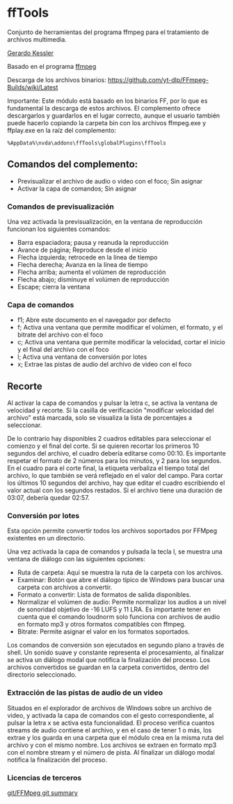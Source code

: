 # ffTools

Conjunto de herramientas del programa ffmpeg para el tratamiento de archivos multimedia.

[Gerardo Kessler](http://gera.ar/sonido/sobremi.php)  

Basado en el programa [ffmpeg](https://ffmpeg.org/)  

Descarga de los archivos binarios: <https://github.com/yt-dlp/FFmpeg-Builds/wiki/Latest>

Importante: Este módulo está basado en los binarios FF, por lo que es fundamental la descarga de estos archivos. El complemento ofrece descargarlos y guardarlos en el lugar correcto, aunque el usuario también puede hacerlo   copiando la carpeta bin con los archivos ffmpeg.exe y ffplay.exe en la raíz del complemento:

    %AppData%\nvda\addons\ffTools\globalPlugins\ffTools

## Comandos del complemento:

* Previsualizar el archivo de audio o video con el foco; Sin asignar
* Activar la capa de comandos; Sin asignar

### Comandos de previsualización

Una vez activada la previsualización, en la ventana de reproducción funcionan los siguientes comandos:

* Barra espaciadora; pausa y reanuda la reproducción
* Avance de página; Reproduce desde el inicio
* Flecha izquierda; retrocede en la línea de tiempo
* Flecha derecha; Avanza en la línea de tiempo
* Flecha arriba; aumenta el volúmen de reproducción
* Flecha abajo; disminuye el volúmen de reproducción
* Escape; cierra la ventana

### Capa de comandos

* f1; Abre este documento en el navegador por defecto
* f; Activa una ventana que permite modificar el volúmen, el formato, y el bitrate del archivo con el foco
* c; Activa una ventana que permite modificar la velocidad, cortar el inicio y el final del archivo con el foco
* l; Activa una ventana de conversión por lotes
* x; Extrae las pistas de audio del archivo de video con el foco

## Recorte

Al activar la capa de comandos y pulsar la letra c, se activa la ventana de velocidad y recorte.
Si la casilla de verificación "modificar velocidad del archivo" está marcada, solo se visualiza la lista de porcentajes a seleccionar.

De lo contrario hay disponibles 2 cuadros editables para seleccionar el comienzo y el final del corte. Si se quieren recortar los primeros 10 segundos del archivo, el cuadro debería editarse como 00:10. Es importante respetar el formato de 2 números para los minutos, y 2 para los segundos.
En el cuadro para el corte final, la etiqueta verbaliza el tiempo total del archivo, lo que también se verá reflejado en el valor del campo.
Para cortar los últimos 10 segundos del archivo, hay que editar el cuadro escribiendo el valor actual con los segundos restados. Si el archivo tiene una duración de 03:07, debería quedar 02:57.

### Conversión por lotes

Esta opción permite convertir todos los archivos soportados por FFMpeg existentes en un directorio.

Una vez activada la capa de comandos y pulsada la tecla l, se muestra una ventana de diálogo con las siguientes opciones:

* Ruta de carpeta: Aquí se muestra la ruta de la carpeta con los archivos.
* Examinar: Botón que abre el diálogo típico de Windows para buscar una carpeta con archivos a convertir.
* Formato a convertir: Lista de formatos de salida disponibles.
* Normalizar el volúmen de audio: Permite normalizar los audios a un nivel de sonoridad objetivo de -16 LUFS y 11 LRA.
Es importante tener en cuenta que el comando loudnorm solo funciona con archivos de audio en formato mp3 y otros formatos compatibles con ffmpeg.
* Bitrate: Permite asignar el valor en los formatos soportados.

Los comandos de conversión son ejecutados en segundo plano a través de shell. Un sonido suave y constante representa el procesamiento, al finalizar se activa un diálogo modal que notifica la finalización del proceso.
Los archivos convertidos se guardan en la carpeta convertidos, dentro del directorio seleccionado.

### Extracción de las pistas de audio de un video

Situados en el explorador de archivos de Windows sobre un archivo de video, y activada la capa de comandos con el gesto correspondiente, al pulsar la letra x se activa esta funcionalidad.
El proceso verifica cuantos streams de audio contiene el archivo, y en el caso de tener 1 o más, los extrae y los guarda en una carpeta que el módulo crea en la misma ruta del archivo y con el mismo nombre.
Los archivos se extraen en formato mp3 con el nombre stream y el número de pista. Al finalizar un diálogo modal notifica la finalización del proceso.

### Licencias de terceros

[git/FFMpeg git summary](https://git.ffmpeg.org/ffmpeg.git)
